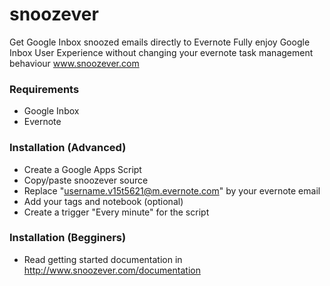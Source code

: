 # snoozever

Get Google Inbox snoozed emails directly to Evernote
Fully enjoy Google Inbox User Experience without changing your evernote task management behaviour
www.snoozever.com

### Requirements

* Google Inbox
* Evernote

### Installation (Advanced)

* Create a Google Apps Script
* Copy/paste snoozever source
* Replace "username.v15t5621@m.evernote.com" by your evernote email
* Add your tags and notebook (optional)
* Create a trigger "Every minute" for the script

### Installation (Begginers)
* Read getting started documentation in http://www.snoozever.com/documentation
